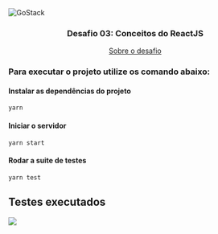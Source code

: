 <img alt="GoStack" src="https://storage.googleapis.com/golden-wind/bootcamp-gostack/header-desafios.png" />

<h3 align="center">
  Desafio 03: Conceitos do ReactJS
</h3>

<p align="center">
  <a href="https://github.com/Rocketseat/bootcamp-gostack-desafios/tree/master/desafio-conceitos-reactjs#rocket-sobre-o-desafio">Sobre o desafio</a>
</p>

### Para executar o projeto utilize os comando abaixo:

#### Instalar as dependências do projeto
`yarn`

#### Iniciar o servidor
`yarn start`

#### Rodar a suite de testes
`yarn test`

## Testes executados
<img src="https://i.imgur.com/n1HriBb.png" />
